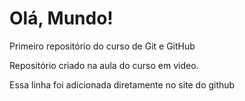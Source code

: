 # Olá, Mundo!
 Primeiro repositório do curso de Git e GitHub
 
 Repositório criado na aula do curso em video.
 
Essa linha foi adicionada diretamente no site do github
